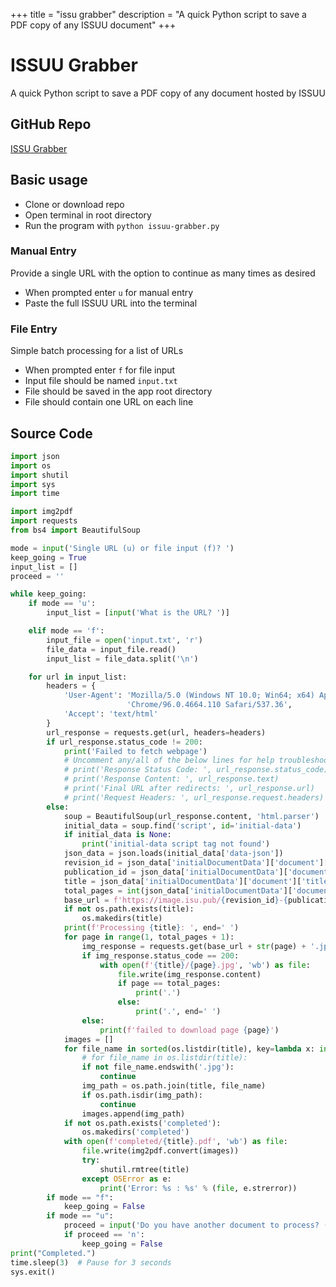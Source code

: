 +++
title = "issu grabber"
description = "A quick Python script to save a PDF copy of any ISSUU document"
+++

# ISSUU Grabber

A quick Python script to save a PDF copy of any document hosted by ISSUU

## GitHub Repo

[ISSU Grabber](https://github.com/jsspen/issuu-grabber)

## Basic usage

- Clone or download repo
- Open terminal in root directory
- Run the program with `python issuu-grabber.py`

### Manual Entry

Provide a single URL with the option to continue as many times as desired

- When prompted enter `u` for manual entry
- Paste the full ISSUU URL into the terminal

### File Entry

Simple batch processing for a list of URLs

- When prompted enter `f` for file input
- Input file should be named `input.txt`
- File should be saved in the app root directory
- File should contain one URL on each line

## Source Code

```python
import json
import os
import shutil
import sys
import time

import img2pdf
import requests
from bs4 import BeautifulSoup

mode = input('Single URL (u) or file input (f)? ')
keep_going = True
input_list = []
proceed = ''

while keep_going:
    if mode == 'u':
        input_list = [input('What is the URL? ')]

    elif mode == 'f':
        input_file = open('input.txt', 'r')
        file_data = input_file.read()
        input_list = file_data.split('\n')

    for url in input_list:
        headers = {
            'User-Agent': 'Mozilla/5.0 (Windows NT 10.0; Win64; x64) AppleWebKit/537.36 (KHTML, like Gecko) '
                          'Chrome/96.0.4664.110 Safari/537.36',
            'Accept': 'text/html'
        }
        url_response = requests.get(url, headers=headers)
        if url_response.status_code != 200:
            print('Failed to fetch webpage')
            # Uncomment any/all of the below lines for help troubleshooting fetch failure
            # print('Response Status Code: ', url_response.status_code)
            # print('Response Content: ', url_response.text)
            # print('Final URL after redirects: ', url_response.url)
            # print('Request Headers: ', url_response.request.headers)
        else:
            soup = BeautifulSoup(url_response.content, 'html.parser')
            initial_data = soup.find('script', id='initial-data')
            if initial_data is None:
                print('initial-data script tag not found')
            json_data = json.loads(initial_data['data-json'])
            revision_id = json_data['initialDocumentData']['document']['revisionId']
            publication_id = json_data['initialDocumentData']['document']['publicationId']
            title = json_data['initialDocumentData']['document']['title']
            total_pages = int(json_data['initialDocumentData']['document']['pageCount'])
            base_url = f'https://image.isu.pub/{revision_id}-{publication_id}/jpg/page_'
            if not os.path.exists(title):
                os.makedirs(title)
            print(f'Processing {title}: ', end=' ')
            for page in range(1, total_pages + 1):
                img_response = requests.get(base_url + str(page) + '.jpg')
                if img_response.status_code == 200:
                    with open(f'{title}/{page}.jpg', 'wb') as file:
                        file.write(img_response.content)
                        if page == total_pages:
                            print('.')
                        else:
                            print('.', end=' ')
                else:
                    print(f'failed to download page {page}')
            images = []
            for file_name in sorted(os.listdir(title), key=lambda x: int(os.path.splitext(x)[0])):
                # for file_name in os.listdir(title):
                if not file_name.endswith('.jpg'):
                    continue
                img_path = os.path.join(title, file_name)
                if os.path.isdir(img_path):
                    continue
                images.append(img_path)
            if not os.path.exists('completed'):
                os.makedirs('completed')
            with open(f'completed/{title}.pdf', 'wb') as file:
                file.write(img2pdf.convert(images))
                try:
                    shutil.rmtree(title)
                except OSError as e:
                    print('Error: %s : %s' % (file, e.strerror))
        if mode == "f":
            keep_going = False
        if mode == "u":
            proceed = input('Do you have another document to process? (y or n) ')
            if proceed == 'n':
                keep_going = False
print("Completed.")
time.sleep(3)  # Pause for 3 seconds
sys.exit()
```
